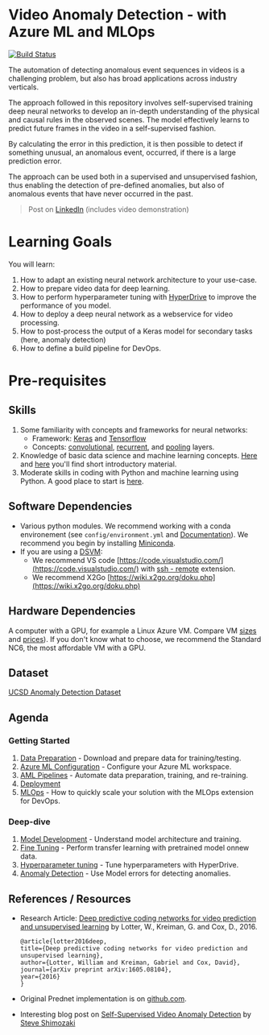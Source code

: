 # Video Anomaly Detection - with Azure ML and MLOps

[![Build Status](https://dev.azure.com/aidemos/MLOps/_apis/build/status/Microsoft.MLOps_VideoAnomalyDetection?branchName=master)](https://dev.azure.com/aidemos/MLOps/_build/latest?definitionId=88?branchName=master)

The automation of detecting anomalous event sequences in videos is a challenging problem, but also has broad applications across industry verticals.  

The approach followed in this repository involves self-supervised training deep neural networks to develop an in-depth understanding of the physical and causal rules in the observed scenes. The model effectively learns to predict future frames in the video in a self-supervised fashion. 

By calculating the error in this prediction, it is then possible to detect if something unusual, an anomalous event, occurred, if there is a large prediction error.  

The approach can be used both in a supervised and unsupervised fashion, thus enabling the detection of pre-defined anomalies, but also of anomalous events that have never occurred in the past. 

> Post on [LinkedIn](https://www.linkedin.com/feed/update/urn:li:activity:6512538611181846528) (includes video demonstration)

# Learning Goals

You will learn:
1. How to adapt an existing neural network architecture to your use-case.
1. How to prepare video data for deep learning. 
1. How to perform hyperparameter tuning with [HyperDrive](https://azure.microsoft.com/en-us/blog/experimentation-using-azure-machine-learning/) to improve the performance of you model.
1. How to deploy a deep neural network as a webservice for video processing. 
1. How to post-process the output of a Keras model for secondary tasks (here, anomaly detection)
2. How to define a build pipeline for DevOps.


# Pre-requisites

## Skills

1. Some familiarity with concepts and frameworks for neural networks:
	- Framework: [Keras](https://keras.io/) and [Tensorflow](https://www.tensorflow.org/)
	- Concepts: [convolutional](https://keras.io/layers/convolutional/), [recurrent](https://keras.io/layers/recurrent/), and [pooling](https://keras.io/layers/pooling/) layers.
2. Knowledge of basic data science and machine learning concepts. [Here](https://www.youtube.com/watch?v=gNV9EqwXCpw) and [here](https://www.youtube.com/watch?v=GBDSBInvz08) you'll find short introductory material.
3. Moderate skills in coding with Python and machine learning using Python. A good place to start is [here](https://www.youtube.com/watch?v=-Rf4fZDQ0yw&list=PLjgj6kdf_snaw8QnlhK5f3DzFDFKDU5f4).

## Software Dependencies

- Various python modules. We recommend working with a conda environement (see `config/environment.yml` and [Documentation](https://conda.io/projects/conda/en/latest/user-guide/tasks/manage-environments.html)).  We recommend you begin by installing [Miniconda](https://docs.conda.io/en/latest/miniconda.html).
- If you are using a [DSVM](https://azure.microsoft.com/en-us/services/virtual-machines/data-science-virtual-machines/):
	- We recommend VS code [https://code.visualstudio.com/](https://code.visualstudio.com/) with [ssh - remote](https://code.visualstudio.com/docs/remote/ssh) extension.
	- We recommend X2Go [https://wiki.x2go.org/doku.php](https://wiki.x2go.org/doku.php)



## Hardware Dependencies

A computer with a GPU, for example a Linux Azure VM.  Compare VM [sizes](https://docs.microsoft.com/en-us/azure/virtual-machines/sizes-gpu) and [prices](https://azure.microsoft.com/en-us/pricing/details/virtual-machines/linux/)).  If you don't know what to choose, we recommend the Standard NC6, the most affordable VM with a GPU.

## Dataset

[UCSD Anomaly Detection Dataset](http://www.svcl.ucsd.edu/projects/anomaly/dataset.htm)

## Agenda

### Getting Started

1. [Data Preparation](./docs/data_prep_w_pillow.md) - Download and prepare data for training/testing.
1. [Azure ML Configuration](./docs/aml_configuration.md) - Configure your Azure ML workspace.
1. [AML Pipelines](./docs/aml_pipelines.md) - Automate data preparation, training, and re-training.
1. [Deployment](./docs/deployment.md)
1. [MLOps](./docs/mlops.md) - How to quickly scale your solution with the MLOps extension for DevOps.

### Deep-dive

1. [Model Development](./docs/model_development.md) - Understand model architecture and training.
1. [Fine Tuning](./docs/fine_tuning.md) - Perform transfer learning with pretrained model onnew data.
1. [Hyperparameter tuning](./docs/hyperparameter_tuning.md) - Tune hyperparameters with HyperDrive.
1. [Anomaly Detection](./docs/anomaly_detection.md) - Use Model errors for detecting anomalies.

## References / Resources

- Research Article: [Deep predictive coding networks for video prediction and unsupervised learning](https://arxiv.org/abs/1605.08104) by Lotter, W., Kreiman, G. and Cox, D., 2016.

	```
	@article{lotter2016deep,
	title={Deep predictive coding networks for video prediction and unsupervised learning},
	author={Lotter, William and Kreiman, Gabriel and Cox, David},
	journal={arXiv preprint arXiv:1605.08104},
	year={2016}
	}
	```
- Original Prednet implementation is on [github.com](https://coxlab.github.io/prednet/).

- Interesting blog post on [Self-Supervised Video Anomaly Detection](https://launchpad.ai/blog/video-anomaly-detection) by [Steve Shimozaki](https://launchpad.ai/blog?author=590f381c3e00bed4273e304b) 
